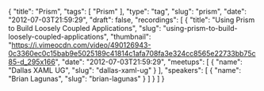 {
  "title": "Prism",
  "tags": [
    "Prism"
  ],
  "type": "tag",
  "slug": "prism",
  "date": "2012-07-03T21:59:29",
  "draft": false,
  "recordings": [
    {
      "title": "Using Prism to Build Loosely Coupled Applications",
      "slug": "using-prism-to-build-loosely-coupled-applications",
      "thumbnail": "https://i.vimeocdn.com/video/490126943-0c3360ec0c15bab9e5025189c41814c1afa708fa3e324cc8565e22733bb75c85-d_295x166",
      "date": "2012-07-03T21:59:29",
      "meetups": [
        {
          "name": "Dallas XAML UG",
          "slug": "dallas-xaml-ug"
        }
      ],
      "speakers": [
        {
          "name": "Brian Lagunas",
          "slug": "brian-lagunas"
        }
      ]
    }
  ]
}
